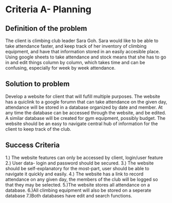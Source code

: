 # Criteria A- Planning

## Definition of the problem
The client is climbing club leader Sara Goh. Sara would like to be able to take attendance faster, and keep track of her inventory of climbing equipment, and have that information stored in an easily accesible place. Using google sheets to take attendance and stock means that she has to go in and edit things column by column, which takes time and can be confusing, especially for week by week attendance.


## Solution to problem
Develop a website for client that will fufill multiple purposes. The website has a quiclink to a google forumn that can take attendance on the given day, attendance will be stored in a database organized by date and member. At any time the database can be accessed through the website, and be edited. A similar database will be created for gym equipment, possibly budget. The website should be an easy to navigate central hub of information for the client to keep track of the club. 


## Success Criteria
1.) The website features can only be accessed by client, login/user feature
2.) User data- login and password should be secured.
3.) The website should be self-explanatory for the most-part, user should be able to navigate it quickly and easily.
4.) The website has a link to record attendance on any given day, the members of the club will be logged so that they may be selected.
5.)The website stores all attendance on a database. 
6.)All climbing equipment will also be stored on a seperate database
7.)Both databases have edit and search functions.


